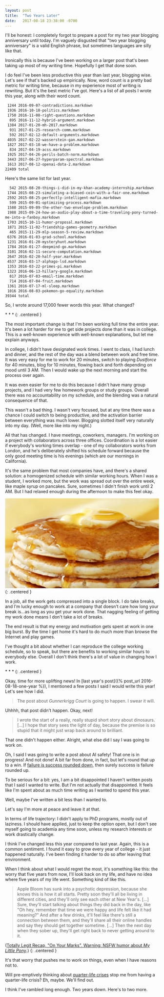 ```yaml
---
layout: post
title:  "Two Years Later"
date:   2017-08-18 23:38:00 -0700
---
```


I'll be honest: I completely forgot to prepare a post for my two year
blogging anniversary until today. I'm vaguely disgusted that "two year
blogging anniversary" is a valid English phrase, but sometimes languages
are silly like that.

Ironically this is because I've been working on a larger post that's been
taking up most of my writing time. Hopefully I get that done soon.

I do feel I've been less productive this year than last year, blogging wise.
Let's see if that's backed up empirically. Now, word count is a pretty bad
metric for writing time, because in my experience most of writing is rewriting.
But it's the best metric I've got. Here's a list of all posts I wrote this
year, along with their word count.

```
 1244 2016-09-07-contradictions.markdown  
 1936 2016-10-18-politics.markdown  
 1750 2016-11-08-right-questions.markdown  
  895 2016-11-12-hybrid-argument.markdown  
 1384 2017-01-20-mh-2017.markdown  
  931 2017-01-25-research-comm.markdown  
  592 2017-02-12-default-arguments.markdown  
 4035 2017-02-22-wasserstein-gan.markdown  
 1827 2017-03-18-we-have-a-problem.markdown  
  834 2017-04-19-acss.markdown  
 1925 2017-04-26-perils-batch-norm.markdown  
 3443 2017-06-27-hyperparam-spectral.markdown  
 1613 2017-08-12-openai-dota-2.markdown  
22409 total  
```

Here's the same list for last year.

```
  542 2015-08-20-things-i-did-in-my-khan-academy-internship.markdown  
 1744 2015-08-23-simulating-a-biased-coin-with-a-fair-one.markdown  
 2592 2015-08-25-perfectly-intelligent-mafia.markdown  
  599 2015-09-01-optimizing-process.markdown  
 1580 2015-09-09-the-other-two-envelope-problem.markdown  
 1988 2015-09-24-how-an-audio-play-about-a-time-traveling-pony-turned-me-into-a-fanboy.markdown  
 1703 2015-10-11-humor-proposal.markdown  
 1871 2015-11-02-friendship-games-geometry.markdown  
  465 2015-11-29-mlp-season-5-review.markdown  
 6376 2016-01-03-grad-school.markdown  
 1231 2016-01-20-mysteryhunt.markdown  
 1784 2016-01-27-deepmind-go.markdown  
 3101 2016-02-11-secure-computation.markdown  
 2647 2016-02-20-half-year.markdown  
 4537 2016-03-17-alphago-lsd.markdown  
 1353 2016-03-22-primes-pi.markdown  
 1323 2016-06-13-hillary-google.markdown  
  817 2016-07-03-email-time.markdown  
  714 2016-07-04-fruit.markdown  
 1361 2016-07-17-ml-sleep.markdown  
 1016 2016-08-03-pokemon-go-equality.markdown  
39344 total  
```

So, I wrote around 17,000 fewer words this year. What changed?

\* \* \*
{: .centered }

The most important change is that I'm been working full time the entire year.
It's been a lot harder for me to get side projects done than it was in college.
This is a well-known experience with well-known explanations, but let me explain
anyways.

In college, I didn't have designated work times. I went to class, I had lunch
and dinner, and the rest of the day was a blend between work and free time.
It was very easy for me to work for 20 minutes, switch to playing *Dustforce*
for 40 minutes, blog for 10 minutes, flowing back and forth depending on mood until 3 AM.
Then I would wake up the next morning and start the process over again.

It was even easier for me to do this because I didn't have many group projects,
and I had very few homework groups or study groups. Overall there was no
accountability on my schedule, and the blending was a natural consequence of that.

This wasn't a bad thing. I wasn't very focused, but at any time there was a chance
I could switch to being productive, and the activation barrier between everything
was much lower. Blogging slotted itself very naturally into my day. (Well, more
like into my night.)

All that has changed. I have meetings, coworkers, managers. I'm working on a
project with collaborators across three offices.
Coordination is a lot easier if everybody's working times overlap - one of my
collaborators works from London, and he's deliberately shifted his schedule
forward because the only good meeting time is his evenings (which are our
mornings in California).

It's the same problem that most companies have, and there's a shared solution:
a homogenized schedule with similar working hours. When I was a student, I
worked more, but the
work was spread out over the entire week, like maple syrup on pancakes.
Sure, sometimes I didn't finish work until 2 AM. But I had relaxed enough
during the afternoon to make this feel okay.

![Pancakes](/public/2year/pancakes.jpg)
{: .centered }

In a job, all the work gets compressed into a single block.
I do take breaks, and I'm lucky enough to work at a company that doesn't
care how long your break is...as long as you get your work done. That nagging
feeling of getting my work done means I don't take a lot of breaks.

The end result is that my energy and motivation gets spent at work in one
big burst. By the time I get home it's hard to do much more than browse
the Internet and play games.

I've thought a bit about whether I can reproduce the college working schedule,
so to speak, but there are benefits to working similar hours to everybody else.
Overall I don't think there's a lot of value in changing how I work.

\* \* \*
{: .centered }

Okay, time for more uplifting news! In [last year's post]({% post_url 2016-08-18-one-year %}),
I mentioned a few posts I said I would write this year! Let's see how I did.

> The post about *Gunnerkrigg Court* is going to happen. I swear it will.

Uhhhh, that post didn't happen. Okay, next!

> I wrote the start of a really, really stupid short story about dinosaurs. [...]
> I hope that story sees the light of day, because the premise is so stupid
> that it might just wrap back around to brilliant.

That one didn't happen either. Alright, what else did I say I was
going to work on.

Oh, I said I was going to write a post about AI safety! That one is in progress!
And not done! A bit far from done, in fact, but let's round that up to a win.
If [failure is success rounded down](http://www.qwantz.com/index.php?comic=955),
then surely success is failure rounded up.

To be serious for a bit: yes, I am a bit disappointed I haven't written posts
that I said I wanted to write. But I'm not actually that disappointed. It
feels like I'm spent about as much time writing as I wanted to spend this year.

Well, maybe I've written a bit less than I wanted to.

Let's say I'm more at peace and leave it at that.

In terms of life trajectory: I didn't apply to PhD programs, mostly out of
laziness. I should have applied, just to keep the option open, but I don't see
myself going to academia any time soon, unless my research interests or work
drastically change.

I think I've changed less this year compared to last year. Again, this is
a common sentiment.
I found it easy to grow every year of college - it just happened naturally.
I've been finding it harder to do so after leaving that environment.

When I think about what I would regret the most, it's something like this: the
worry that five years from now, I'll look back on my life, and have no idea
where five years of my life went. Something kind of like this.

> Apple Bloom has sunk into a psychotic depression, because she knows this is how
> it all starts. Pretty soon they'll all be living in different cities, and they'll
> only see each other at New Year's. [...] Sure, they'll start talking about things
> they did back in the day, like "Oh hey, remember that time we were happy and
> life felt like it had meaning?" And after a few drinks, it'll feel like there's
> still a connection between them, and they'll share all their online handles
> and say they should get together sometime. [...] Then the next day when they sober up,
> they'll get right back to never getting around to it.

([Totally Legit Recap, "On Your Marks". Warning: NSFW humor about *My Little Pony*](https://www.youtube.com/watch?v=5av-M97Kjic&feature=youtu.be&t=1m52s).)
{: .centered }

It's that worry that pushes me to work on things, even when I have reasons not to.

Will pre-emptively thinking about [quarter-life crises](https://en.wikipedia.org/wiki/Quarter-life_crisis)
stop me from having a quarter-life crisis? Eh, maybe. We'll find out.

I think I've rambled long enough. Two years down. Here's to two more.
